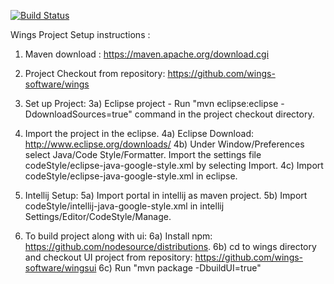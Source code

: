 [![Build Status](http://ec2-54-174-51-35.compute-1.amazonaws.com/buildStatus/icon?job=portal)](http://ec2-54-174-51-35.compute-1.amazonaws.com/job/portal/)

Wings Project Setup instructions :
1) Maven download : https://maven.apache.org/download.cgi 

2) Project Checkout from repository:  https://github.com/wings-software/wings

3) Set up Project:
3a) Eclipse project - Run "mvn eclipse:eclipse -DdownloadSources=true" command in the project checkout directory.

4) Import the project in the eclipse.
4a) Eclipse Download: http://www.eclipse.org/downloads/
4b) Under Window/Preferences select Java/Code Style/Formatter. Import the settings file codeStyle/eclipse-java-google-style.xml by selecting Import.
4c) Import codeStyle/eclipse-java-google-style.xml in eclipse.

5) Intellij Setup:
5a) Import portal in intellij as maven project.
5b) Import codeStyle/intellij-java-google-style.xml in intellij Settings/Editor/CodeStyle/Manage.

6) To build project along with ui:
6a) Install npm: https://github.com/nodesource/distributions.
6b) cd to wings directory and checkout UI project from repository: https://github.com/wings-software/wingsui
6c) Run "mvn package -DbuildUI=true"

